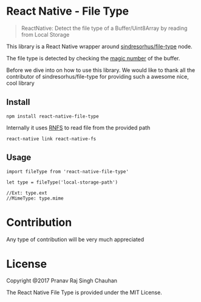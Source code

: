 # React Native - File Type

> ReactNative: Detect the file type of a Buffer/Uint8Array by reading from Local
> Storage

This library is a React Native wrapper around
[sindresorhus/file-type](https://github.com/sindresorhus/file-type) node.

The file type is detected by checking the
[magic number](<http://en.wikipedia.org/wiki/Magic_number_(programming)#Magic_numbers_in_files>)
of the buffer.

Before we dive into on how to use this library. We would like to thank all the
contributor of sindresorhus/file-type for providing such a awesome nice, cool
library

## Install

```
npm install react-native-file-type
```

Internally it uses [RNFS](https://github.com/itinance/react-native-fs) to read
file from the provided path

```
react-native link react-native-fs
```

## Usage

```
import fileType from 'react-native-file-type'

let type = fileType('local-storage-path')

//Ext: type.ext
//MimeType: type.mime
```

# Contribution

Any type of contribution will be very much appreciated

# License

Copyright @2017 Pranav Raj Singh Chauhan

The React Native File Type is provided under the MIT License.

